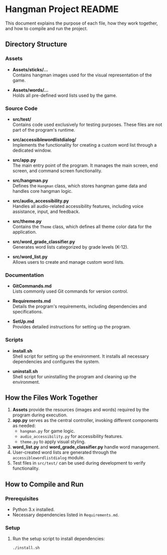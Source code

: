 # Hangman Project README

This document explains the purpose of each file, how they work together, and how to compile and run the project.

## Directory Structure

### Assets
- **Assets/sticks/...**  
  Contains hangman images used for the visual representation of the game.
  
- **Assets/words/...**  
  Holds all pre-defined word lists used by the game.

### Source Code
- **src/test/**  
  Contains code used exclusively for testing purposes. These files are not part of the program's runtime.

- **src/accessiblewordlistdialog/**  
  Implements the functionality for creating a custom word list through a dedicated window.

- **src/app.py**  
  The main entry point of the program. It manages the main screen, end screen, and command screen functionality.

- **src/hangman.py**  
  Defines the `Hangman` class, which stores hangman game data and handles core hangman logic.

- **src/audio_accessibility.py**  
  Handles all audio-related accessibility features, including voice assistance, input, and feedback.

- **src/theme.py**  
  Contains the `Theme` class, which defines all theme color data for the application.

- **src/word_grade_classifier.py**  
  Generates word lists categorized by grade levels (K-12).

- **src/word_list.py**  
  Allows users to create and manage custom word lists.

### Documentation
- **GitCommands.md**  
  Lists commonly used Git commands for version control.

- **Requirements.md**  
  Details the program's requirements, including dependencies and specifications.

- **SetUp.md**  
  Provides detailed instructions for setting up the program.

### Scripts
- **install.sh**  
  Shell script for setting up the environment. It installs all necessary dependencies and configures the system.

- **uninstall.sh**  
  Shell script for uninstalling the program and cleaning up the environment.

## How the Files Work Together
1. **Assets** provide the resources (images and words) required by the program during execution.
2. **app.py** serves as the central controller, invoking different components as needed:
   - `hangman.py` for game logic.
   - `audio_accessibility.py` for accessibility features.
   - `theme.py` to apply visual styling.
3. **word_list.py** and **word_grade_classifier.py** handle word management.
4. User-created word lists are generated through the `accessiblewordlistdialog` module.
5. Test files in `src/test/` can be used during development to verify functionality.

## How to Compile and Run
### Prerequisites
- Python 3.x installed.
- Necessary dependencies listed in `Requirements.md`.

### Setup
1. Run the setup script to install dependencies:
   ```bash
   ./install.sh

